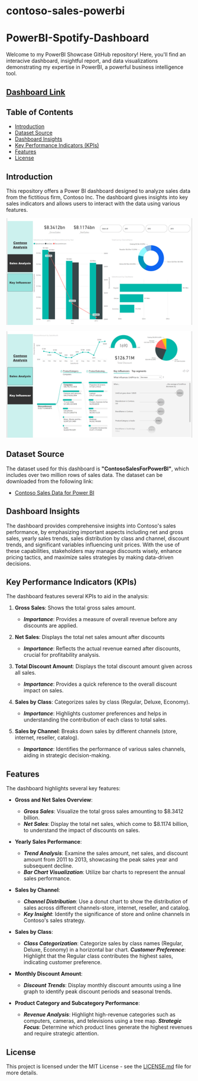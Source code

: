# contoso-sales-powerbi
# PowerBI-Spotify-Dashboard
Welcome to my PowerBI Showcase GitHub repository! Here, you'll find an interacive dashboard, insightful report, and data visualizations demonstrating my expertise in PowerBI, a powerful business intelligence tool.

## [Dashboard Link](https://app.powerbi.com/view?r=eyJrIjoiOTkzZTI0MzAtMWFiNi00MjEzLWFhYTItMjIyZGNiMDljMGZkIiwidCI6ImE4ZWVjMjgxLWFhYTMtNGRhZS1hYzliLTlhMzk4YjkyMTVlNyIsImMiOjN9)

## Table of Contents

- [Introduction](#introduction)
- [Dataset Source](#dataset-source)
- [Dashboard Insights](#dashboard-insights)
- [Key Performance Indicators (KPIs)](#key-performance-indicators-kpis)
- [Features](#features)
- [License](#license)

## Introduction
This repository offers a Power BI dashboard designed to analyze sales data from the fictitious firm, Contoso Inc. The dashboard gives insights into key sales indicators and allows users to interact with the data using various features.

![Dashboard Screenshot](./Dashboard%20Image/sales.png)

![](./Dashboard%20Image/keyinfluencer.png)

## Dataset Source
The dataset used for this dashboard is **"ContosoSalesForPowerBI"**, which includes over two million rows of sales data. The dataset can be downloaded from the following link:

- [Contoso Sales Data for Power BI](https://www.microsoft.com/en-us/download/details.aspx?id=46801)



## Dashboard Insights
The dashboard provides comprehensive insights into Contoso's sales performance, by emphasizing important aspects including net and gross sales, yearly sales trends, sales distribution by class and channel, discount trends, and significant variables influencing unit prices. With the use of these capabilities, stakeholders may manage discounts wisely, enhance pricing tactics, and maximize sales strategies by making data-driven decisions.


## Key Performance Indicators (KPIs)
The dashboard features several KPIs to aid in the analysis:

1. **Gross Sales**: Shows the total gross sales amount.
   - ***Importance***: Provides a measure of overall revenue before any discounts are applied.

2. **Net Sales**: Displays the total net sales amount after discounts
    - ***Importance***: Reflects the actual revenue earned after discounts, crucial for profitability analysis.

3. **Total Discount Amount**: Displays the total discount amount given across all sales.
    - ***Importance***: Provides a quick reference to the overall discount impact on sales.

4. **Sales by Class**: Categorizes sales by class (Regular, Deluxe, Economy).
    - ***Importance***: Highlights customer preferences and helps in understanding the contribution of each class to total sales.

5. **Sales by Channel**: Breaks down sales by different channels (store, internet, reseller, catalog).
    - ***Importance***: Identifies the performance of various sales channels, aiding in strategic decision-making.

## Features
The dashboard highlights several key features:
- **Gross and Net Sales Overview**: 
    - ***Gross Sales***: Visualize the total gross sales amounting to $8.3412 billion.
    - ***Net Sales***: Display the total net sales, which come to $8.1174 billion, to understand the impact of discounts on sales.

- **Yearly Sales Performance**:
    - ***Trend Analysis***: Examine the sales amount, net sales, and discount amount from 2011 to 2013, showcasing the peak sales year and subsequent decline.
    - ***Bar Chart Visualization***: Utilize bar charts to represent the annual sales performance.

- **Sales by Channel**:
    - ***Channel Distribution***: Use a donut chart to show the distribution of sales across different channels-store, internet, reseller, and catalog.
    - ***Key Insight***: Identify the significance of store and online channels in Contoso's sales strategy.

- **Sales by Class**:
    - ***Class Categorization***: Categorize sales by class names (Regular, Deluxe, Economy) in a horizontal bar chart.
    ***Customer Preference***: Highlight that the Regular class contributes the highest sales, indicating customer preference.

- **Monthly Discount Amount**:
    - ***Discount Trends***: Display monthly discount amounts using a line graph to identify peak discount periods and seasonal trends.

- **Product Category and Subcategory Performance**:
    - ***Revenue Analysis***: Highlight high-revenue categories such as computers, cameras, and televisions using a tree map.
    ***Strategic Focus***: Determine which product lines generate the highest revenues and require strategic attention.


## License

This project is licensed under the MIT License - see the [LICENSE.md](LICENSE) file for more details.